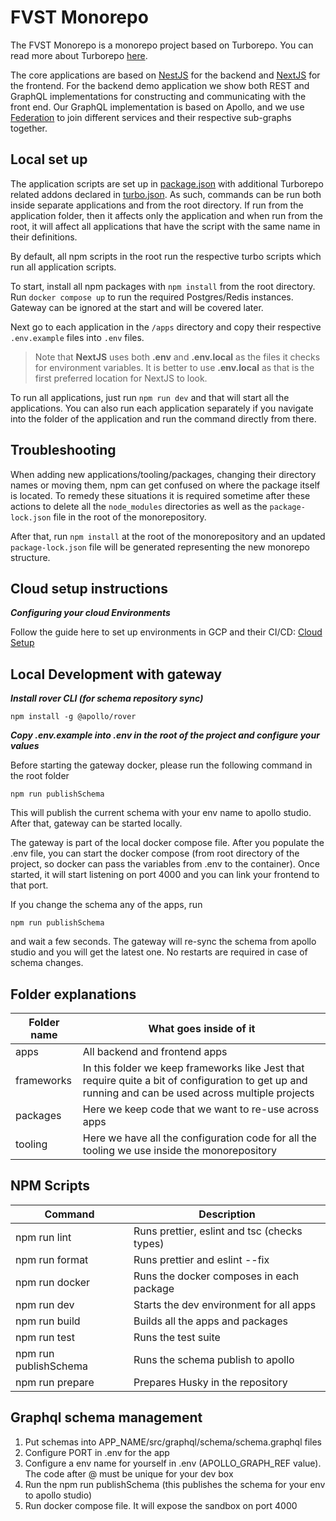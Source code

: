 # FVST Monorepo

The FVST Monorepo is a monorepo project based on Turborepo. You can read more about
Turborepo [here](https://turbo.build/repo/docs).

The core applications are based on [NestJS](https://docs.nestjs.com/) for the backend
and [NextJS](https://nextjs.org/docs) for the frontend. For the backend demo application we show both REST and GraphQL
implementations for constructing and communicating with the front end. Our GraphQL implementation is based on Apollo,
and we use [Federation](https://www.apollographql.com/docs/federation) to join different services and their respective
sub-graphs together.

## Local set up

The application scripts are set up in [package.json](package.json) with additional Turborepo related addons declared
in [turbo.json](turbo.json). As such, commands can be run both inside separate applications and from the root directory.
If run from the application folder, then it affects only the application and when run from the root, it will affect all
applications that have the script with the same name in their definitions.

By default, all npm scripts in the root run the respective turbo scripts which run all application scripts.

To start, install all npm packages with `npm install` from the root directory. Run `docker compose up` to run the
required Postgres/Redis instances. Gateway can be ignored at the start and will be covered later.

Next go to each application in the `/apps` directory and copy their respective `.env.example` files into `.env` files.

> Note that **NextJS** uses both **.env** and **.env.local** as the files it checks for environment variables. It is
> better to use **.env.local** as that is the first preferred location for NextJS to look.

To run all applications, just run `npm run dev` and that will start all the applications. You can also run each
application separately if you navigate into the folder of the application and run the command directly from there.

## Troubleshooting

When adding new applications/tooling/packages, changing their directory names or moving them, npm can get confused on
where the package itself is located. To remedy these situations it is required sometime after these actions to delete
all the `node_modules` directories as well as the `package-lock.json` file in the root of the monorepository.

After that, run `npm install` at the root of the monorepository and an updated `package-lock.json` file will be
generated representing the new monorepo structure.

## Cloud setup instructions

**_Configuring your cloud Environments_**

Follow the guide here to set up environments in GCP and their CI/CD: [Cloud Setup](docs/initial_setup/README.md)

## Local Development with gateway

**_Install rover CLI (for schema repository sync)_**

```
npm install -g @apollo/rover
```

**_Copy .env.example into .env in the root of the project and configure your values_**

Before starting the gateway docker, please run the following command in the root folder

```
npm run publishSchema
```

This will publish the current schema with your env name to apollo studio. After that, gateway can be started locally.

The gateway is part of the local docker compose file. After you populate the .env file, you can start the docker
compose (from root directory of the project, so docker can pass the variables from .env to the container).
Once started, it will start listening on port 4000 and you can link your frontend to that port.

If you change the schema any of the apps, run

```
npm run publishSchema
```

and wait a few seconds. The gateway will re-sync the schema from apollo studio and you will get the latest one. No
restarts are required in case of schema changes.

## Folder explanations

| Folder name | What goes inside of it                                                                                                                               |
| ----------- | ---------------------------------------------------------------------------------------------------------------------------------------------------- |
| apps        | All backend and frontend apps                                                                                                                        |
| frameworks  | In this folder we keep frameworks like Jest that require quite a bit of configuration to get up and running and can be used across multiple projects |
| packages    | Here we keep code that we want to re-use across apps                                                                                                 |
| tooling     | Here we have all the configuration code for all the tooling we use inside the monorepository                                                         |

## NPM Scripts

| Command               | Description                                  |
| --------------------- | -------------------------------------------- |
| npm run lint          | Runs prettier, eslint and tsc (checks types) |
| npm run format        | Runs prettier and eslint --fix               |
| npm run docker        | Runs the docker composes in each package     |
| npm run dev           | Starts the dev environment for all apps      |
| npm run build         | Builds all the apps and packages             |
| npm run test          | Runs the test suite                          |
| npm run publishSchema | Runs the schema publish to apollo            |
| npm run prepare       | Prepares Husky in the repository             |

## Graphql schema management

1. Put schemas into APP_NAME/src/graphql/schema/schema.graphql files
2. Configure PORT in .env for the app
3. Configure a env name for yourself in .env (APOLLO_GRAPH_REF value). The code after @ must be unique for your dev box
4. Run the npm run publishSchema (this publishes the schema for your env to apollo studio)
5. Run docker compose file. It will expose the sandbox on port 4000
